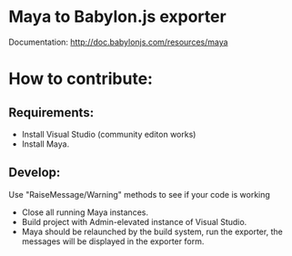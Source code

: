 Maya to Babylon.js exporter
==============================

Documentation: http://doc.babylonjs.com/resources/maya

# How to contribute:
## Requirements:
* Install Visual Studio (community editon works)
* Install Maya.

## Develop:
Use "RaiseMessage/Warning" methods to see if your code is working
* Close all running Maya instances.
* Build project with Admin-elevated instance of Visual Studio.
* Maya should be relaunched by the build system, run the exporter, the messages will be displayed in the exporter form.
